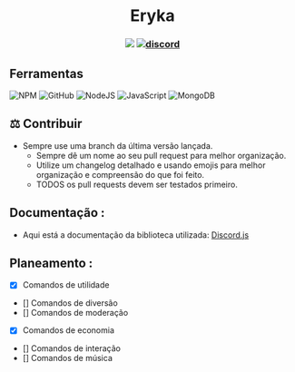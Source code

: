 <h1 align=center>Eryka</h1>
<h3 align="center">

![](https://komarev.com/ghpvc/?username=JakDaxe&label=Views&color=blue)
[![discord](https://img.shields.io/badge/Discord-5865F2.svg?&style=flat-square&logo=discord&logoColor=white&link=https://discord.gg)](https://discord.gg)
</h3>

## Ferramentas
![NPM](https://img.shields.io/badge/NPM-%23000000.svg?style=for-the-badge&logo=npm&logoColor=white)
![GitHub](https://img.shields.io/badge/github-%23121011.svg?style=for-the-badge&logo=github&logoColor=white)
![NodeJS](https://img.shields.io/badge/node.js-6DA55F?style=for-the-badge&logo=node.js&logoColor=white)
![JavaScript](https://img.shields.io/badge/javascript-%23323330.svg?style=for-the-badge&logo=javascript&logoColor=%23F7DF1E)
![MongoDB](https://img.shields.io/badge/MongoDB-4EA94B?style=for-the-badge&logo=mongodb&logoColor=white)



## ⚖️ Contribuir

- Sempre use uma branch da última versão lançada.
  - Sempre dê um nome ao seu pull request para melhor organização.
  - Utilize um changelog detalhado e usando emojis para melhor organização e compreensão do que foi feito.
  - TODOS os pull requests devem ser testados primeiro.

## Documentação :

- Aqui está a documentação da biblioteca utilizada: [Discord.js](https://discord.js.org/#/docs/discord.js/main/general/welcome)

## Planeamento :
  - [X] Comandos de utilidade
  - [] Comandos de diversão
  - [] Comandos de moderação
  - [X] Comandos de economia
  - [] Comandos de interação
  - [] Comandos de música
